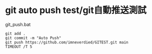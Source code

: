 git auto push test/git自動推送測試
================================
git_push.bat<br>

    git add .
    git commit -m "Auto Push"
    git push https://github.com/imneverdied/GITEST.git main
    TIMEOUT /T 5
